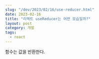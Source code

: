 ```yaml
---
slug: "/dev/2023/02/16/use-reducer.html"
date: 2023-02-16
title: "리액트 useReducer는 어떤 모습일까?"
layout: post
category: 개발
tags:
  - react
---
```


함수는 값을 반환한다.

